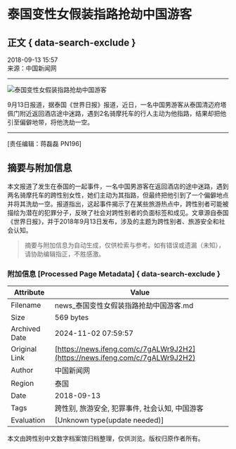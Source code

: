 # 泰国变性女假装指路抢劫中国游客

## 正文 { data-search-exclude }


2018-09-13 15:57  
来源：中国新闻网

---

![泰国变性女假装指路抢劫中国游客](https://p2.ifengimg.com/2018_37/5b3cc9c6-5f8c-4b19-b231-3157dc0bbc1f_70B876F0586A7870B5AE224D2DCB50906E36C508_w576_h324.png)

9月13日报道，据泰国《世界日报》报道，近日，一名中国男游客从泰国清迈府塔佩门附近返回酒店途中迷路，遇到2名骑摩托车的行人主动为他指路，结果却把他引至偏僻地带，将他洗劫一空。 

---

\[责任编辑：蒋磊磊 PN196\]

## 摘要与附加信息

<!-- tcd_abstract -->
本文报道了发生在泰国的一起事件，一名中国男游客在返回酒店的途中迷路，遇到两名骑摩托车的跨性别女性，她们主动为其指路，但最终把他引到了一个偏僻地点并将其洗劫一空。报道指出，这起事件揭示了在某些旅游热点中，跨性别者可能被描绘为潜在的犯罪分子，反映了社会对跨性别者的负面标签和成见。文章源自泰国《世界日报》，并于2018年9月13日发布，涉及的主题为跨性别者、旅游安全和社会认知。
<!-- tcd_abstract_end -->

> 摘要与附加信息为自动生成，仅供检索与参考。如有错误或遗漏（未知），请协助编辑指正，不胜感激。

### 附加信息 [Processed Page Metadata] { data-search-exclude }

| Attribute       | Value                                  |
|-----------------|----------------------------------------|
| Filename        | news_泰国变性女假装指路抢劫中国游客.md                             |
| Size            | 569 bytes                           |
| Archived Date   | 2024-11-02 07:59:57                             |
| Original Link   | [https://news.ifeng.com/c/7gALWr9J2H2](https://news.ifeng.com/c/7gALWr9J2H2)                       |
| Author          | 中国新闻网                               |
| Region          | 泰国                               |
| Date            | 2018-09-13                                 |
| Tags            | 跨性别, 旅游安全, 犯罪事件, 社会认知, 中国游客                                 |
| Evaluation            | [Unknown type(update needed)]                                 |
<!-- tcd_table_end -->

本文由跨性别中文数字档案馆归档整理，仅供浏览。版权归原作者所有。
